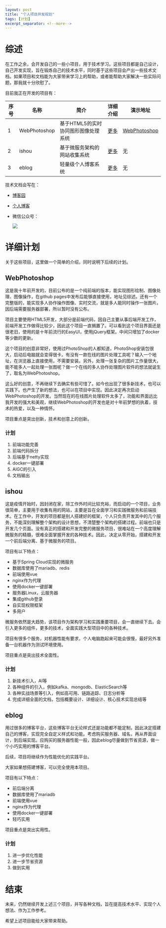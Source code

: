 ```yaml
---
layout: post
title: "个人项目开发规划"
tags: [计划]
excerpt_separator: <!--more-->
---
```


# 综述
在工作之余，会开发自己的一些小项目，用于技术学习。这些项目都是自己设计，自己开发实现，旨在锻炼自己的技术水平，同时基于这些项目会产出一些技术文档。如果项目和文档能为大家带来学习上的帮助，或者能帮助大家解决一些实际问题，那我就十分欣慰了。

目前我正在开发的项目有：<!--more-->

| 序号 | 名称 | 简介 | 详细介绍 | 演示地址 |
| ---- | ---- | ---- | ---- | ---- |
| 1 | WebPhotoshop | 基于HTML5的实时协同图形图像处理系统 | <a href="https://github.com/leanfish2011/WebPhotoshop-Simple" target="_blank">更多</a> | <a href="https://leanfish2011.github.io/WebPhotoshop-Simple" target="_blank">WebPhotoshop</a> |
| 2 | ishou | 基于微服务架构的网站收集系统 | <a href="https://leanfish2011.github.io/ishou-resource" target="_blank">更多</a> | 无 |
| 3 | eblog | 轻量级个人博客系统 | <a href="https://leanfish2011.github.io/eblog-resource" target="_blank">更多</a> | 无 |

技术文档会写在：
- <a href="https://www.cnblogs.com/leanfish" target="_blank">博客园</a>
- <a href="https://leanfish2011.github.io" target="_blank">个人博客</a>
- 微信公众号：
  
  ![](https://images.cnblogs.com/cnblogs_com/leanfish/1316905/o_gongzhonghao.jpg)

# 详细计划
关于这些项目，这里做一个简单的介绍，同时说明下后续的计划。

## WebPhotoshop
这是我十年前开发的，目前公布的是一个纯前端的版本，能实现图形绘制、图像处理、图像操作，在github pages中发布后能够直接使用，地址见综述。还有一个完整版的，能实现多人协作操作图像、实时交流，就是多人能同时操作一张图片。因后端需要服务器部署，所以暂时没有公布。

项目主要使用HTML5开发，大部分是前端代码，因自己主要从事后端开发工作，前端开发工作做得比较少，因此这个项目一直搁置了。可以看到这个项目界面还是很老旧，使用的是十年前流行的EasyUI，使用jQuery框架。中间只增加了docker等少数的更新。

这个项目的创意非常好，使用过PhotoShop的人都知道，PhotoShop安装包很大，启动后电脑就会变得很卡。有没有一款在线的图片处理工具呢？输入一个地址，在浏览器上直接使用，不需要安装。另外，处理一张复杂的图片工作量很大，能不能多人一起处理一张图呢？做一个在线的多人协作处理图片软件的想法就诞生了，取名为WebPhotoshop。

这么好的创意，不再继续下去确实有些可惜了。如今也出现了很多新技术，也可以实践下。也产生了新的想法，也可以在项目中实现。因此决定再次启动WebPhotoshop的开发。当然现在的在线图片处理软件太多了，功能和界面远比我开发的强大和美观，继续WebPhotoshop的开发也是对十年前梦想的执着，技术的热爱，以及一种情怀。

项目重点是突出创新，技术和创意上的创新。

### 计划
1. 前端功能完善
2. 前端代码拆分
3. 后端基于netty实现
4. docker一键部署
5. AIGC的引入
6. 文档输出

## ishou
这是疫情开始时，因封闭在家，除工作外时间比较充裕，而启动的一个项目，业务很简单，主要用于收集有用的网站，主要是旨在全面学习和实践微服务和前端技术。在工作中，开发的项目都是别人搭建好的框架，个人只负责开发其中的几个服务，不能深刻理解整个架构的设计思想，不清楚整个架构的搭建过程。前端也只是开发几个页面。没有真正的搭建和开发完整的微服务项目，很难站在一个高度理解微服务的精髓，很难全面掌握开发的各种技术。因此，决定从零开始，搭建和开发一个前后端分离、基于微服务的项目。

项目有以下特点：
- 基于Spring Cloud实现的微服务
- 数据库使用了mariadb、redis
- 前端使用vue
- nginx作为代理
- 使用docker一键部署
- 服务器Linux，云服务器
- 集成github登录
- 自实现权限框架
- 多用户

微服务依然是大趋势，该项目作为架构学习和实践重要项目，会一直继续下去。会引入更多的组件，更多的技术，全面实践大型项目中的各种技术。

项目有很多个服务，对机器性能有要求，个人电脑跑起来可能会很慢，最好另外准备一台机器作为测试环境使用。

项目重点是突出技术全面性。

### 计划
1. 新技术引入，AI等
2. 各种组件的引入，例如kafka、mongodb、ElasticSearch等
3. 各种实战场景等引入，例如高可用、链路追踪、日志分析等
4. 完成详细全面的文档，包括概要设计、详细设计、核心技术实现总结等

## eblog
用过很多的博客平台，这些博客平台无论样式还是功能都不能定制，因此决定搭建自己的博客，实现完全自定义样式和功能。考虑购买服务器、域名，再从界面设计，到后端实现。应购买的服务器性能一般，因此eblog尽量做到节省资源，做一个小巧实用的博客平台。

后续，项目将继续作为性能优化的实践平台。

大家如果想搭建博客，可以完全使用本项目。

项目有以下特点：
- 前后端分离
- 数据库使用了mariadb
- 前端使用vue
- nginx作为代理
- 使用docker一键部署
- 轻巧实用

项目重点是突出实用性。

### 计划
1. 进一步优化性能
2. 进一步节省资源
3. 做到实用

# 结束
未来，仍然继续开发上述三个项目，并写各种文档，旨在提高技术水平、实现个人想法、作为工作参考。

希望上述项目能给大家带来帮助。
